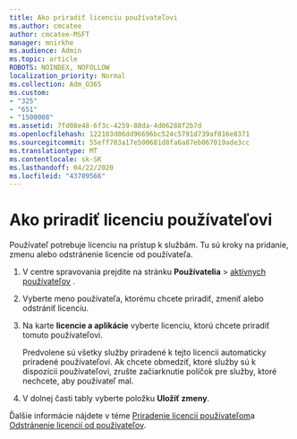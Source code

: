 ```yaml
---
title: Ako priradiť licenciu používateľovi
ms.author: cmcatee
author: cmcatee-MSFT
manager: mnirkhe
ms.audience: Admin
ms.topic: article
ROBOTS: NOINDEX, NOFOLLOW
localization_priority: Normal
ms.collection: Adm_O365
ms.custom:
- "325"
- "651"
- "1500008"
ms.assetid: 7fd08e48-6f3c-4259-88da-4d06288f2b7d
ms.openlocfilehash: 122103d86dd96696bc524c5791d739af016e8371
ms.sourcegitcommit: 55eff703a17e500681d8fa6a87eb067019ade3cc
ms.translationtype: MT
ms.contentlocale: sk-SK
ms.lasthandoff: 04/22/2020
ms.locfileid: "43709566"
---
```

# <a name="how-to-assign-a-license-to-a-user"></a>Ako priradiť licenciu používateľovi

Používateľ potrebuje licenciu na prístup k službám. Tu sú kroky na pridanie, zmenu alebo odstránenie licencie od používateľa.
  
1. V centre spravovania prejdite na stránku **Používatelia** \> [aktívnych používateľov](https://go.microsoft.com/fwlink/p/?linkid=834822) .

2. Vyberte meno používateľa, ktorému chcete priradiť, zmeniť alebo odstrániť licenciu.

3. Na karte **licencie a aplikácie** vyberte licenciu, ktorú chcete priradiť tomuto používateľovi.

    Predvolene sú všetky služby priradené k tejto licencii automaticky priradené používateľovi. Ak chcete obmedziť, ktoré služby sú k dispozícii používateľovi, zrušte začiarknutie políčok pre služby, ktoré nechcete, aby používateľ mal.

4. V dolnej časti tably vyberte položku **Uložiť zmeny**.

Ďalšie informácie nájdete v téme [Priradenie licencií používateľom](https://docs.microsoft.com/office365/admin/subscriptions-and-billing/assign-licenses-to-users)a [Odstránenie licencií od používateľov](https://docs.microsoft.com/office365/admin/subscriptions-and-billing/remove-licenses-from-users).